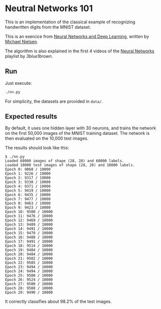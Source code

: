 # Neutral Networks 101

This is an implementation of the classical example of recognizing handwritten
digits from the MNIST dataset.

This is an exercice from [Neural Networks and Deep Learning][nndl], written by
[Michael Nielsen].

The algorithm is also explained in the first 4 videos of the [Neural
Networks][3b1b] playlist by _3blue1brown_.

[nndl]: http://neuralnetworksanddeeplearning.com
[Michael Nielsen]: https://michaelnielsen.org/

[3b1b]: https://www.youtube.com/playlist?list=PLZHQObOWTQDNU6R1_67000Dx_ZCJB-3pi


## Run

Just execute:

```bash
./nn.py
```

For simplicity, the datasets are provided in `data/`.


## Expected results

By default, it uses one hidden layer with 30 neurons, and trains the network on
the first 50,000 images of the MNIST training dataset. The network is then
evaluated on the 10,000 test images.

The results should look like this:


```console
$ ./nn.py
Loaded 60000 images of shape (28, 28) and 60000 labels.
Loaded 10000 test images of shape (28, 28) and 10000 labels.
Epoch 0: 9068 / 10000
Epoch 1: 9226 / 10000
Epoch 2: 9317 / 10000
Epoch 3: 9330 / 10000
Epoch 4: 9371 / 10000
Epoch 5: 9419 / 10000
Epoch 6: 9435 / 10000
Epoch 7: 9477 / 10000
Epoch 8: 9463 / 10000
Epoch 9: 9423 / 10000
Epoch 10: 9500 / 10000
Epoch 11: 9476 / 10000
Epoch 12: 9469 / 10000
Epoch 13: 9489 / 10000
Epoch 14: 9491 / 10000
Epoch 15: 9470 / 10000
Epoch 16: 9488 / 10000
Epoch 17: 9491 / 10000
Epoch 18: 9514 / 10000
Epoch 19: 9484 / 10000
Epoch 20: 9484 / 10000
Epoch 21: 9502 / 10000
Epoch 22: 9505 / 10000
Epoch 23: 9494 / 10000
Epoch 24: 9494 / 10000
Epoch 25: 9508 / 10000
Epoch 26: 9524 / 10000
Epoch 27: 9500 / 10000
Epoch 28: 9508 / 10000
Epoch 29: 9490 / 10000
```

It correctly classifies about 98.2% of the test images.
